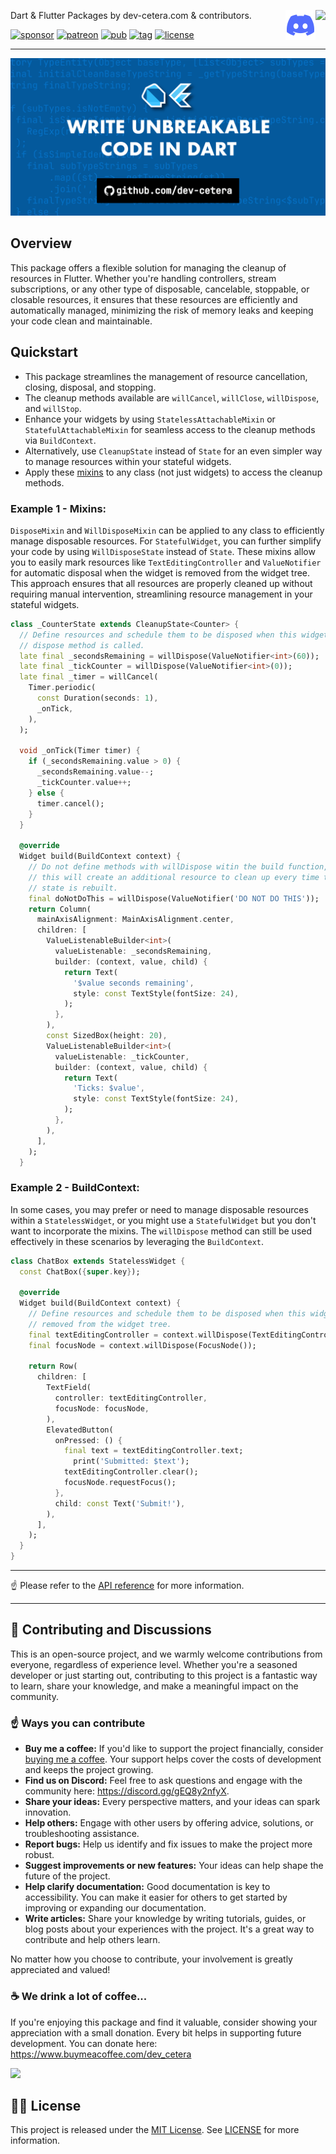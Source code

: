 <a href="https://www.buymeacoffee.com/dev_cetera" target="_blank"><img align="right" src="https://cdn.buymeacoffee.com/buttons/default-orange.png" height="48"></a>
<a href="https://discord.gg/gEQ8y2nfyX" target="_blank"><img align="right" src="https://raw.githubusercontent.com/dev-cetera/.github/refs/heads/main/assets/icons/discord_icon/discord_icon.svg" height="48"></a>

Dart & Flutter Packages by dev-cetera.com & contributors.

[![sponsor](https://img.shields.io/badge/sponsor-grey?logo=github-sponsors)](https://github.com/sponsors/dev-cetera)
[![patreon](https://img.shields.io/badge/patreon-grey?logo=patreon)](https://www.patreon.com/c/RobertMollentze)
[![pub](https://img.shields.io/pub/v/df_cleanup.svg)](https://pub.dev/packages/df_cleanup)
[![tag](https://img.shields.io/badge/tag-v0.4.8-purple?logo=github)](https://github.com/dev-cetera/df_cleanup/tree/v0.4.8)
[![license](https://img.shields.io/badge/license-MIT-blue.svg)](https://raw.githubusercontent.com/dev-cetera/df_cleanup/main/LICENSE)

---

[![banner](https://github.com/dev-cetera/df_safer_dart/blob/v0.4.8/doc/assets/banner.png?raw=true)](https://github.com/dev-cetera)

<!-- BEGIN _README_CONTENT -->

## Overview

This package offers a flexible solution for managing the cleanup of resources in Flutter. Whether you're handling controllers, stream subscriptions, or any other type of disposable, cancelable, stoppable, or closable resources, it ensures that these resources are efficiently and automatically managed, minimizing the risk of memory leaks and keeping your code clean and maintainable.

## Quickstart

- This package streamlines the management of resource cancellation, closing, disposal, and stopping.
- The cleanup methods available are `willCancel`, `willClose`, `willDispose`, and `willStop`.
- Enhance your widgets by using `StatelessAttachableMixin` or `StatefulAttachableMixin` for seamless access to the cleanup methods via `BuildContext`.
- Alternatively, use `CleanupState` instead of `State` for an even simpler way to manage resources within your stateful widgets.
- Apply these [mixins](https://github.com/dev-cetera/df_cleanup/blob/main/lib/src/will) to any class (not just widgets) to access the cleanup methods.

### Example 1 - Mixins:

`DisposeMixin` and `WillDisposeMixin` can be applied to any class to efficiently manage disposable resources. For `StatefulWidget`, you can further simplify your code by using `WillDisposeState` instead of `State`. These mixins allow you to easily mark resources like `TextEditingController` and `ValueNotifier` for automatic disposal when the widget is removed from the widget tree. This approach ensures that all resources are properly cleaned up without requiring manual intervention, streamlining resource management in your stateful widgets.

```dart
class _CounterState extends CleanupState<Counter> {
  // Define resources and schedule them to be disposed when this widget's
  // dispose method is called.
  late final _secondsRemaining = willDispose(ValueNotifier<int>(60));
  late final _tickCounter = willDispose(ValueNotifier<int>(0));
  late final _timer = willCancel(
    Timer.periodic(
      const Duration(seconds: 1),
      _onTick,
    ),
  );

  void _onTick(Timer timer) {
    if (_secondsRemaining.value > 0) {
      _secondsRemaining.value--;
      _tickCounter.value++;
    } else {
      timer.cancel();
    }
  }

  @override
  Widget build(BuildContext context) {
    // Do not define methods with willDispose witin the build function, as
    // this will create an additional resource to clean up every time the
    // state is rebuilt.
    final doNotDoThis = willDispose(ValueNotifier('DO NOT DO THIS'));
    return Column(
      mainAxisAlignment: MainAxisAlignment.center,
      children: [
        ValueListenableBuilder<int>(
          valueListenable: _secondsRemaining,
          builder: (context, value, child) {
            return Text(
              '$value seconds remaining',
              style: const TextStyle(fontSize: 24),
            );
          },
        ),
        const SizedBox(height: 20),
        ValueListenableBuilder<int>(
          valueListenable: _tickCounter,
          builder: (context, value, child) {
            return Text(
              'Ticks: $value',
              style: const TextStyle(fontSize: 24),
            );
          },
        ),
      ],
    );
  }
```

### Example 2 - BuildContext:

In some cases, you may prefer or need to manage disposable resources within a `StatelessWidget`, or you might use a `StatefulWidget` but you don't want to incorporate the mixins. The `willDispose` method can still be used effectively in these scenarios by leveraging the `BuildContext`.

```dart
class ChatBox extends StatelessWidget {
  const ChatBox({super.key});

  @override
  Widget build(BuildContext context) {
    // Define resources and schedule them to be disposed when this widget is
    // removed from the widget tree.
    final textEditingController = context.willDispose(TextEditingController());
    final focusNode = context.willDispose(FocusNode());

    return Row(
      children: [
        TextField(
          controller: textEditingController,
          focusNode: focusNode,
        ),
        ElevatedButton(
          onPressed: () {
            final text = textEditingController.text;
              print('Submitted: $text');
            textEditingController.clear();
            focusNode.requestFocus();
          },
          child: const Text('Submit!'),
        ),
      ],
    );
  }
}
```

<!-- END _README_CONTENT -->

---

☝️ Please refer to the [API reference](https://pub.dev/documentation/df_cleanup/) for more information.

---

## 💬 Contributing and Discussions

This is an open-source project, and we warmly welcome contributions from everyone, regardless of experience level. Whether you're a seasoned developer or just starting out, contributing to this project is a fantastic way to learn, share your knowledge, and make a meaningful impact on the community.

### ☝️ Ways you can contribute

- **Buy me a coffee:** If you'd like to support the project financially, consider [buying me a coffee](https://www.buymeacoffee.com/dev_cetera). Your support helps cover the costs of development and keeps the project growing.
- **Find us on Discord:** Feel free to ask questions and engage with the community here: https://discord.gg/gEQ8y2nfyX.
- **Share your ideas:** Every perspective matters, and your ideas can spark innovation.
- **Help others:** Engage with other users by offering advice, solutions, or troubleshooting assistance.
- **Report bugs:** Help us identify and fix issues to make the project more robust.
- **Suggest improvements or new features:** Your ideas can help shape the future of the project.
- **Help clarify documentation:** Good documentation is key to accessibility. You can make it easier for others to get started by improving or expanding our documentation.
- **Write articles:** Share your knowledge by writing tutorials, guides, or blog posts about your experiences with the project. It's a great way to contribute and help others learn.

No matter how you choose to contribute, your involvement is greatly appreciated and valued!

### ☕ We drink a lot of coffee...

If you're enjoying this package and find it valuable, consider showing your appreciation with a small donation. Every bit helps in supporting future development. You can donate here: https://www.buymeacoffee.com/dev_cetera

<a href="https://www.buymeacoffee.com/dev_cetera" target="_blank"><img src="https://cdn.buymeacoffee.com/buttons/default-orange.png" height="40"></a>

## 🧑‍⚖️ License

This project is released under the [MIT License](https://raw.githubusercontent.com/dev-cetera/df_cleanup/main/LICENSE). See [LICENSE](https://raw.githubusercontent.com/dev-cetera/df_cleanup/main/LICENSE) for more information.

